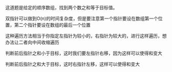 这道题是给定的顺序数组，找到两个数之和等于目标值。

双指针可以做到O(n)的时间复杂度，但是要注意第一个指针要设在数组第一个位置，第二个指针要设在数组的最后一个位置

这种遍历方法相当于你指定左指针为较小的，右指针为较大的，进行这样遍历，想办法让二者向中间收缩遍历

判断前后指针之和小于目标，这时我们要左指针右移，因为这样可以使得和变大

判断前后指针之和大于目标，这时右指针左移，这样可以使得和变大